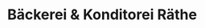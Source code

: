 ---
title: "Bäckerei & Konditorei Räthe"
url: /saalfeld-saale/baeckerei-und-konditorei-raethe/
shop: Bäckerei
---
